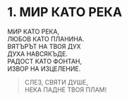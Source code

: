 # 1. МИР КАТО РЕКА  
  
МИР КАТО РЕКА,  
ЛЮБОВ КАТО ПЛАНИНА.  
ВЯТЪРЪТ НА ТВОЯ ДУХ  
ДУХА НАВСЯКЪДЕ.  
РАДОСТ КАТО ФОНТАН,  
ИЗВОР НА ИЗЦЕЛЕНИЕ.  
  
> СЛЕЗ, СВЯТИ ДУШЕ,  
> НЕКА ПАДНЕ ТВОЯ ПЛАМ!  
